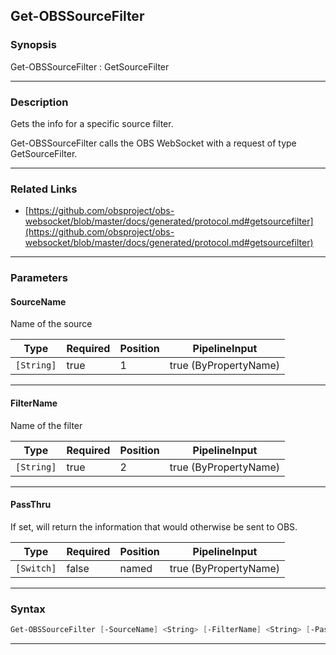 Get-OBSSourceFilter
-------------------
### Synopsis
Get-OBSSourceFilter : GetSourceFilter

---
### Description

Gets the info for a specific source filter.


Get-OBSSourceFilter calls the OBS WebSocket with a request of type GetSourceFilter.

---
### Related Links
* [https://github.com/obsproject/obs-websocket/blob/master/docs/generated/protocol.md#getsourcefilter](https://github.com/obsproject/obs-websocket/blob/master/docs/generated/protocol.md#getsourcefilter)



---
### Parameters
#### **SourceName**

Name of the source






|Type      |Required|Position|PipelineInput        |
|----------|--------|--------|---------------------|
|`[String]`|true    |1       |true (ByPropertyName)|



---
#### **FilterName**

Name of the filter






|Type      |Required|Position|PipelineInput        |
|----------|--------|--------|---------------------|
|`[String]`|true    |2       |true (ByPropertyName)|



---
#### **PassThru**

If set, will return the information that would otherwise be sent to OBS.






|Type      |Required|Position|PipelineInput        |
|----------|--------|--------|---------------------|
|`[Switch]`|false   |named   |true (ByPropertyName)|



---
### Syntax
```PowerShell
Get-OBSSourceFilter [-SourceName] <String> [-FilterName] <String> [-PassThru] [<CommonParameters>]
```
---
